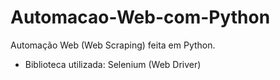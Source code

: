 # Automacao-Web-com-Python
Automação Web (Web Scraping) feita em Python.
- Biblioteca utilizada: Selenium (Web Driver)
